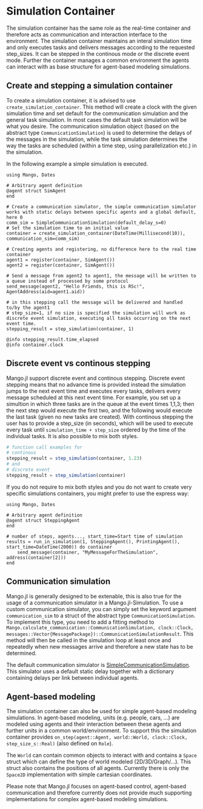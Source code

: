 # Simulation Container

The simulation container has the same role as the real-time container and therefore acts as communication and interaction interface to the environment. The simulation container maintains an interal simulation time and only executes tasks and delivers messages according to the requested step_sizes. It can be stepped in the continous mode or the discrete event mode. Further the container manages a common environment the agents can interact with as base structure for agent-based modeling simulations.

## Create and stepping a simulation container

To create a simulation container, it is advised to use `create_simulation_container`. This method will create a clock with the given simulation time and set default for the communication simulation and the general task simulation. In most cases the default task simulation will be what you desire. The communication simulation object (based on the abstract type `CommunicationSimulation`) is used to determine the delays of the messages in the simulation, while the task simulation determines the way the tasks are scheduled (within a time step, using parallelization etc.) in the simulation. 

In the following example a simple simulation is executed.

```@example
using Mango, Dates

# Arbitrary agent definition
@agent struct SimAgent
end

# Create a communication simulator, the simple communication simulator works with static delays between specific agents and a global default, here 0
comm_sim = SimpleCommunicationSimulation(default_delay_s=0)
# Set the simulation time to an initial value
container = create_simulation_container(DateTime(Millisecond(10)), communication_sim=comm_sim)

# Creating agents and registering, no difference here to the real time container
agent1 = register(container, SimAgent())
agent2 = register(container, SimAgent())

# Send a message from agent2 to agent1, the message will be written to a queue instead of processed by some protocol
send_message(agent2, "Hello Friends, this is RSc!", AgentAddress(aid=agent1.aid))

# in this stepping call the message will be delivered and handled to/by the agent1  
# step_size=1, if no size is specified the simulation will work as discrete event simulation, executing all tasks occurring on the next event time.
stepping_result = step_simulation(container, 1)

@info stepping_result.time_elapsed
@info container.clock
```

## Discrete event vs continous stepping

Mango.jl support discrete event and continous stepping. Discrete event stepping means that no advance time is provided instead the simulation jumps to the next event time and executes every tasks, delivers every message scheduled at this next event time. For example, you set up a simultion in which three tasks are in the queue at the event times 1,1,3; then the next step would execute the first two, and the following would execute the last task (given no new tasks are created). With continous stepping the user has to provide a step_size (in seconds), which will be used to execute every task until `simulation_time + step_size` ordered by the time of the individual tasks. It is also possible to mix both styles.

```julia
# function call examples for
# continous
stepping_result = step_simulation(container, 1.23)
# and
# discrete event
stepping_result = step_simulation(container)
```

If you do not require to mix both styles and you do not want to create very specific simulations containers, you might prefer to use the express way:

```@example
using Mango, Dates

# Arbitrary agent definition
@agent struct SteppingAgent
end

# number of steps, agents..., start_time=Start time of simulation
results = run_in_simulation(1, SteppingAgent(), PrintingAgent(), start_time=DateTime(2000)) do container
    send_message(container, "MyMessageForTheSimulation", address(container[2]))
end
```

## Communication simulation

Mango.jl is generally designed to be extenable, this is also true for the usage of a communication simulator in a Mango.jl-Simulation. To use a custom communication simulator, you can simply set the keyword argument `communication_sim` to a struct of the abstract type `CommunicationSimulation`. To implement this type, you need to add a fitting method to `Mango.calculate_communication::CommunicationSimulation, clock::Clock, messages::Vector{MessagePackage})::CommunicationSimulationResult`. This method will then be called in the simulation loop at least once and repeatedly when new messages arrive and therefore a new state has to be determined.

The default communication simulator is [SimpleCommunicationSimulation](@ref). This simulator uses a default static delay together with a dictionary containing delays per link between individual agents.

## Agent-based modeling

The simulation container can also be used for simple agent-based modeling simulations. In agent-based modeling, units (e.g. people, cars, ...) are modeled using agents and their interaction between these agents and further units in a common world/environment. To support this the simulation container provides `on_step(agent::Agent, world::World, clock::Clock, step_size_s::Real)` (also defined on `Role`). 

The `World` can contain common objects to interact with and contains a `Space` struct which can define the type of world modeled (2D/3D/Graph/...). This struct also contains the positions of all agents. Currently there is only the `Space2D` implementation with simple cartesian coordinates. 

Please note that Mango.jl focuses on agent-based control, agent-based communication and therefore currently does not provide much supporting implementations for complex agent-based modeling simulations.